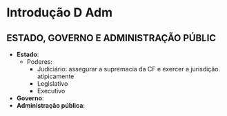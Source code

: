 # Introdução D Adm

## ESTADO, GOVERNO  E ADMINISTRAÇÃO PÚBLIC
- **Estado**: 
    - Poderes: 
      - Judiciário: assegurar a supremacia da CF e exercer a jurisdição. atipicamente
      - Legislativo
      - Executivo
- **Governo**:
- **Administração pública**: